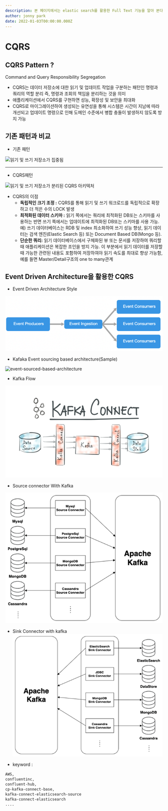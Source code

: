 ```yaml
---
description: 본 페이지에서는 elastic search를 활용한 Full Text 기능을 알아 본다.
author: jonny park
date: 2022-01-03T00:00:00.000Z
---
```


# CQRS

## CQRS Pattern ?

Command and Query Responsibility Segregation

* CQRS는 데이터 저장소에 대한 읽기 및 업데이트 작업을 구분하는 패턴인 명령과 쿼리의 역할 분리 즉, 명령과 조회의 책임을 분리하는 것을 의미
* 애플리케이션에서 CQRS를 구현하면 성능, 확장성 및 보안을 최대화
* CQRS로 마이그레이션하여 생성되는 유연성을 통해 시스템은 시간이 지남에 따라 개선되고 업데이트 명령으로 인해 도메인 수준에서 병합 충돌이 발생하지 않도록 방지 가능

## 기존 패턴과 비교

* 기존 패턴

![읽기 및 쓰기 저장소가 집중됨 ](https://docs.microsoft.com/ko-kr/azure/architecture/patterns/\_images/command-and-query-responsibility-segregation-cqrs-tradition-crud.png)

***

* CQRS패턴

![읽기 및 쓰기 저장소가 분리된 CQRS 아키텍처](https://docs.microsoft.com/ko-kr/azure/architecture/patterns/\_images/command-and-query-responsibility-segregation-cqrs-separate-stores.png)

* CQRS의 이점
  * **독립적인 크기 조정 :** CQRS를 통해 읽기 및 쓰기 워크로드를 독립적으로 확장하고 더 적은 수의 LOCK 발생
  * **최적화된 데이터 스키마 :** 읽기 쪽에서는 쿼리에 최적화된 DB또는 스키마를 사용하는 반면 쓰기 쪽에서는 업데이트에 최적화된 DB또는 스키마를 사용 가능.예) 쓰기 데이터베이스는 RDB 및 index 최소화하여 쓰기 성능 향상, 읽기 데이터는 검색 엔진(Elastic Search 등) 또는 Document Based DB(Mongo 등).
  * **단순한 쿼리:** 읽기 데이터베이스에서 구체화된 뷰 또는 문서를 저장하여 쿼리할 때 애플리케이션은 복잡한 조인을 방지 가능. 이 부분에서 읽기 데이터를 저장할때 가능한 관련된 내용도 포함하여 저장하여야 읽기 속도를 최대로 향상 가능함, 예를 들면 Master/Detail구조의 one to many관계

## Event Driven Architecture을 활용한 CQRS

* Event Driven Architecture Style

![](event-driven.png)

* Kafaka Event sourcing based architecture(Sample)

![event-sourced-based-architecture](https://cdn.confluent.io/wp-content/uploads/2016/09/Event-sourced-based-architecture.jpeg)

* Kafka Flow

![](cdc-flow.png)

* Source connector With Kafka

![](cdc-source-connector.png)

* Sink Connector with kafka
![](cdc-sink-connector.png)

* keyword :

```
AWS,
confluentinc,
confluent-hub, 
cp-kafka-connect-base, 
kafka-connect-elasticsearch-source
kafka-connect-elasticsearch
....
```
